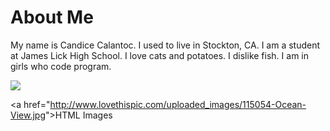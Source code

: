 <html>
<head>
<title>Journey Through Coding</title>
</head>
<body>

<h1>About Me</h1>

<p>My name is Candice Calantoc. I used to live in Stockton, CA. I am a student at James Lick High School. I love cats and potatoes. I dislike fish. I am in girls who code program.</p>

<img src="115054-Ocean-View.jpg">

<a href="<a href="">http://www.lovethispic.com/uploaded_images/115054-Ocean-View.jpg</a>">HTML Images</a>

